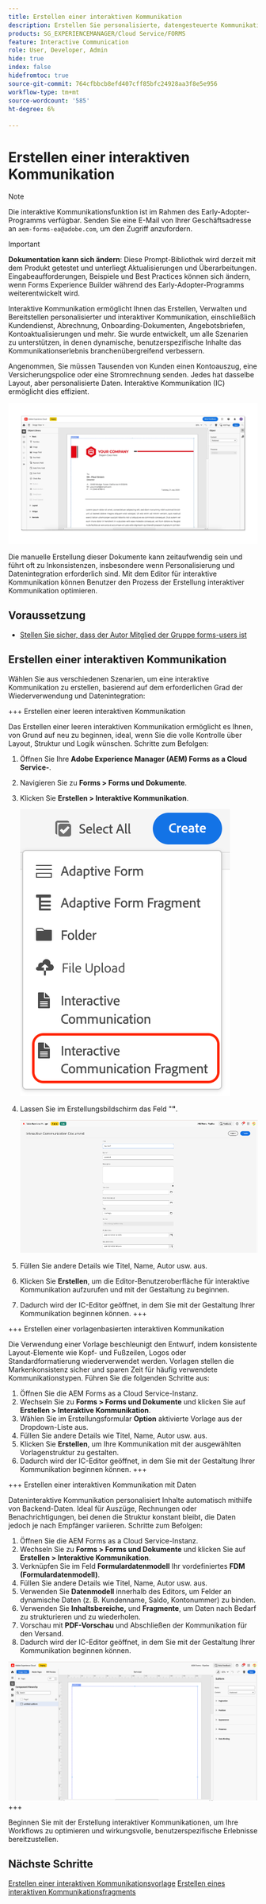 ```yaml
---
title: Erstellen einer interaktiven Kommunikation
description: Erstellen Sie personalisierte, datengesteuerte Kommunikation. Entdecken Sie wichtige Funktionen, Onboarding-Schritte und Anwendungsfälle in der Praxis mit Handbüchern und Tutorials.
products: SG_EXPERIENCEMANAGER/Cloud Service/FORMS
feature: Interactive Communication
role: User, Developer, Admin
hide: true
index: false
hidefromtoc: true
source-git-commit: 764cfbbcb8efd407cff85bfc24928aa3f8e5e956
workflow-type: tm+mt
source-wordcount: '585'
ht-degree: 6%

---
```


# Erstellen einer interaktiven Kommunikation

>[!NOTE]
>
> Die interaktive Kommunikationsfunktion ist im Rahmen des Early-Adopter-Programms verfügbar. Senden Sie eine E-Mail von Ihrer Geschäftsadresse an `aem-forms-ea@adobe.com`, um den Zugriff anzufordern.

>[!IMPORTANT]
>
> **Dokumentation kann sich ändern**: Diese Prompt-Bibliothek wird derzeit mit dem Produkt getestet und unterliegt Aktualisierungen und Überarbeitungen. Eingabeaufforderungen, Beispiele und Best Practices können sich ändern, wenn Forms Experience Builder während des Early-Adopter-Programms weiterentwickelt wird.

Interaktive Kommunikation ermöglicht Ihnen das Erstellen, Verwalten und Bereitstellen personalisierter und interaktiver Kommunikation, einschließlich Kundendienst, Abrechnung, Onboarding-Dokumenten, Angebotsbriefen, Kontoaktualisierungen und mehr. Sie wurde entwickelt, um alle Szenarien zu unterstützen, in denen dynamische, benutzerspezifische Inhalte das Kommunikationserlebnis branchenübergreifend verbessern.

Angenommen, Sie müssen Tausenden von Kunden einen Kontoauszug, eine Versicherungspolice oder eine Stromrechnung senden. Jedes hat dasselbe Layout, aber personalisierte Daten. Interaktive Kommunikation (IC) ermöglicht dies effizient.

![IC-Dokument suchen](/help/forms/interactive-communication/assets/introimg.png)

Die manuelle Erstellung dieser Dokumente kann zeitaufwendig sein und führt oft zu Inkonsistenzen, insbesondere wenn Personalisierung und Datenintegration erforderlich sind. Mit dem Editor für interaktive Kommunikation können Benutzer den Prozess der Erstellung interaktiver Kommunikation optimieren.

## Voraussetzung

* [Stellen Sie sicher, dass der Autor Mitglied der Gruppe forms-users ist](/help/forms/setup-forms-cloud-service.md#configure-users)

## Erstellen einer interaktiven Kommunikation

Wählen Sie aus verschiedenen Szenarien, um eine interaktive Kommunikation zu erstellen, basierend auf dem erforderlichen Grad der Wiederverwendung und Datenintegration:

+++ Erstellen einer leeren interaktiven Kommunikation

Das Erstellen einer leeren interaktiven Kommunikation ermöglicht es Ihnen, von Grund auf neu zu beginnen, ideal, wenn Sie die volle Kontrolle über Layout, Struktur und Logik wünschen.
Schritte zum Befolgen:

1. Öffnen Sie Ihre **Adobe Experience Manager (AEM) Forms as a Cloud Service-**.
1. Navigieren Sie zu **Forms > Forms und Dokumente**.
1. Klicken Sie **Erstellen > Interaktive Kommunikation**.

   ![IC-Dokument suchen](/help/forms/interactive-communication/assets/comm.png)

1. Lassen Sie im Erstellungsbildschirm das Feld &quot;**&quot;**.

   ![IC-Dokument suchen](/help/forms/interactive-communication/assets/create-ic-document.png)

1. Füllen Sie andere Details wie Titel, Name, Autor usw. aus.
1. Klicken Sie **Erstellen**, um die Editor-Benutzeroberfläche für interaktive Kommunikation aufzurufen und mit der Gestaltung zu beginnen.
1. Dadurch wird der IC-Editor geöffnet, in dem Sie mit der Gestaltung Ihrer Kommunikation beginnen können.
+++

+++ Erstellen einer vorlagenbasierten interaktiven Kommunikation

Die Verwendung einer Vorlage beschleunigt den Entwurf, indem konsistente Layout-Elemente wie Kopf- und Fußzeilen, Logos oder Standardformatierung wiederverwendet werden.
Vorlagen stellen die Markenkonsistenz sicher und sparen Zeit für häufig verwendete Kommunikationstypen. Führen Sie die folgenden Schritte aus:

1. Öffnen Sie die AEM Forms as a Cloud Service-Instanz.
1. Wechseln Sie zu **Forms > Forms und Dokumente** und klicken Sie auf **Erstellen > Interaktive Kommunikation**.
1. Wählen Sie im Erstellungsformular **Option** aktivierte Vorlage aus der Dropdown-Liste aus.
1. Füllen Sie andere Details wie Titel, Name, Autor usw. aus.
1. Klicken Sie **Erstellen**, um Ihre Kommunikation mit der ausgewählten Vorlagenstruktur zu gestalten.
1. Dadurch wird der IC-Editor geöffnet, in dem Sie mit der Gestaltung Ihrer Kommunikation beginnen können.
+++

+++ Erstellen einer interaktiven Kommunikation mit Daten

Dateninteraktive Kommunikation personalisiert Inhalte automatisch mithilfe von Backend-Daten.
Ideal für Auszüge, Rechnungen oder Benachrichtigungen, bei denen die Struktur konstant bleibt, die Daten jedoch je nach Empfänger variieren. Schritte zum Befolgen:

1. Öffnen Sie die AEM Forms as a Cloud Service-Instanz.
1. Wechseln Sie zu **Forms > Forms und Dokumente** und klicken Sie auf **Erstellen > Interaktive Kommunikation**.
1. Verknüpfen Sie im Feld **Formulardatenmodell** Ihr vordefiniertes **FDM (Formulardatenmodell)**.
1. Füllen Sie andere Details wie Titel, Name, Autor usw. aus.
1. Verwenden Sie **Datenmodell** innerhalb des Editors, um Felder an dynamische Daten (z. B. Kundenname, Saldo, Kontonummer) zu binden.
1. Verwenden Sie **Inhaltsbereiche,** und **Fragmente**, um Daten nach Bedarf zu strukturieren und zu wiederholen.
1. Vorschau mit **PDF-Vorschau** und Abschließen der Kommunikation für den Versand.
1. Dadurch wird der IC-Editor geöffnet, in dem Sie mit der Gestaltung Ihrer Kommunikation beginnen können.

![IC-Dokument suchen](/help/forms/interactive-communication/assets/ic-ui.png)
+++

Beginnen Sie mit der Erstellung interaktiver Kommunikationen, um Ihre Workflows zu optimieren und wirkungsvolle, benutzerspezifische Erlebnisse bereitzustellen.

## Nächste Schritte

[Erstellen einer interaktiven Kommunikationsvorlage](/help/forms/interactive-communication/create-interactive-communication-template.md)
[Erstellen eines interaktiven Kommunikationsfragments](/help/forms/interactive-communication/create-interactive-communication-fragment.md)
